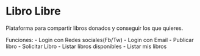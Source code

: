 # Libro Libre

Plataforma para compartir libros donados y conseguir los que quieres.


Funciones:
    - Login con Redes sociales(Fb/Tw)
    - Login con Email
    - Publicar libro
    - Solicitar Libro
    - Listar libros disponibles
    - Listar mis libros

